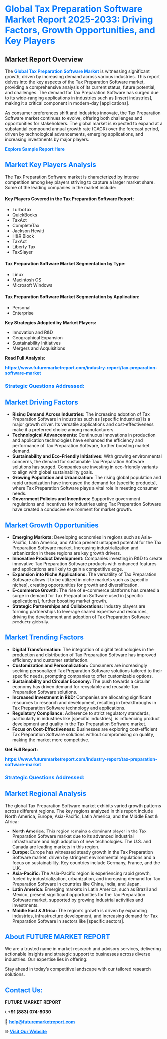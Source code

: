 <h1 style="color: #007BFF;">Global Tax Preparation Software Market Report 2025-2033: Driving Factors, Growth Opportunities, and Key Players</h1>

<section id="overview">
<h2>Market Report Overview</h2>
<p>The <a href="https://www.futuremarketreport.com/industry-report/tax-preparation-software-market" style="color: #007BFF; text-decoration: none;"><strong>Global Tax Preparation Software Market</strong></a> is witnessing significant growth, driven by increasing demand across various industries. This report delves into the key aspects of the Tax Preparation Software market, providing a comprehensive analysis of its current status, future potential, and challenges. The demand for Tax Preparation Software has surged due to its wide-ranging applications in industries such as [insert industries], making it a critical component in modern-day [applications].</p>
<p>As consumer preferences shift and industries innovate, the Tax Preparation Software market continues to evolve, offering both challenges and opportunities for stakeholders. The global market is expected to expand at a substantial compound annual growth rate (CAGR) over the forecast period, driven by technological advancements, emerging applications, and increasing investments by major players.</p>
</section>

<section id="overview">
<p><a href="https://www.futuremarketreport.com/request-sample/reportId=99433" style="color: #007BFF; text-decoration: none;"><strong>Explore Sample Report Here</strong></a></p>
</section>

<section id="key-players">
<h2 style="color: #007BFF;">Market Key Players Analysis</h2>
<p>The Tax Preparation Software market is characterized by intense competition among key players striving to capture a larger market share. Some of the leading companies in the market include:</p>
<h4>Key Players Covered in the Tax Preparation Software Report:</h4>
<ul><li>TurboTax</li><li>QuickBooks</li><li>TaxAct</li><li>CompleteTax</li><li>Jackson Hewitt</li><li>H&amp;R Block</li><li>TaxAct</li><li>Liberty Tax</li><li>TaxSlayer</li></ul>
<h4>Tax Preparation Software Market Segmentation by Type:</h4>
<ul><li>Linux</li><li>Macintosh OS</li><li>Microsoft Windows</li></ul>

<h4>Tax Preparation Software Market Segmentation by Application:</h4>
<ul><li>Personal</li><li>Enterprise</li></ul>
<p><strong>Key Strategies Adopted by Market Players:</strong></p>
<ul>
<li>Innovation and R&D</li>
<li>Geographical Expansion</li>
<li>Sustainability Initiatives</li>
<li>Mergers and Acquisitions</li>
</ul>
</section>

<section>
<p><strong>Read Full Analysis: </strong></p><a href="https://www.futuremarketreport.com/industry-report/tax-preparation-software-market" style="color: #007BFF; text-decoration: none;"><strong>https://www.futuremarketreport.com/industry-report/tax-preparation-software-market</strong></a>
<h3 style="color: #007BFF;">Strategic Questions Addressed:</h3>
</section>

<section id="driving-factors">
<h2 style="color: #007BFF;">Market Driving Factors</h2>
<ul>
<li><strong>Rising Demand Across Industries:</strong> The increasing adoption of Tax Preparation Software in industries such as [specific industries] is a major growth driver. Its versatile applications and cost-effectiveness make it a preferred choice among manufacturers.</li>
<li><strong>Technological Advancements:</strong> Continuous innovations in production and application technologies have enhanced the efficiency and performance of Tax Preparation Software, further boosting market demand.</li>
<li><strong>Sustainability and Eco-Friendly Initiatives:</strong> With growing environmental concerns, the demand for sustainable Tax Preparation Software solutions has surged. Companies are investing in eco-friendly variants to align with global sustainability goals.</li>
<li><strong>Growing Population and Urbanization:</strong> The rising global population and rapid urbanization have increased the demand for [specific products], where Tax Preparation Software plays a vital role in meeting consumer needs.</li>
<li><strong>Government Policies and Incentives:</strong> Supportive government regulations and incentives for industries using Tax Preparation Software have created a conducive environment for market growth.</li>
</ul>
</section>

<section id="growth-opportunities">
<h2 style="color: #007BFF;">Market Growth Opportunities</h2>
<ul>
<li><strong>Emerging Markets:</strong> Developing economies in regions such as Asia-Pacific, Latin America, and Africa present untapped potential for the Tax Preparation Software market. Increasing industrialization and urbanization in these regions are key growth drivers.</li>
<li><strong>Innovative Product Development:</strong> Companies investing in R&D to create innovative Tax Preparation Software products with enhanced features and applications are likely to gain a competitive edge.</li>
<li><strong>Expansion into Niche Applications:</strong> The versatility of Tax Preparation Software allows it to be utilized in niche markets such as [specific niches], creating opportunities for growth and diversification.</li>
<li><strong>E-commerce Growth:</strong> The rise of e-commerce platforms has created a surge in demand for Tax Preparation Software used in [specific applications], further boosting market growth.</li>
<li><strong>Strategic Partnerships and Collaborations:</strong> Industry players are forming partnerships to leverage shared expertise and resources, driving the development and adoption of Tax Preparation Software products globally.</li>
</ul>
</section>

<section id="trending-factors">
<h2 style="color: #007BFF;">Market Trending Factors</h2>
<ul>
<li><strong>Digital Transformation:</strong> The integration of digital technologies in the production and distribution of Tax Preparation Software has improved efficiency and customer satisfaction.</li>
<li><strong>Customization and Personalization:</strong> Consumers are increasingly seeking personalized Tax Preparation Software solutions tailored to their specific needs, prompting companies to offer customizable options.</li>
<li><strong>Sustainability and Circular Economy:</strong> The push towards a circular economy has driven demand for recyclable and reusable Tax Preparation Software solutions.</li>
<li><strong>Increased Investment in R&D:</strong> Companies are allocating significant resources to research and development, resulting in breakthroughs in Tax Preparation Software technology and applications.</li>
<li><strong>Regulatory Compliance:</strong> Adherence to strict regulatory standards, particularly in industries like [specific industries], is influencing product development and quality in the Tax Preparation Software market.</li>
<li><strong>Focus on Cost-Effectiveness:</strong> Businesses are exploring cost-efficient Tax Preparation Software solutions without compromising on quality, making the market more competitive.</li>
</ul>
</section>

<section>
<p><strong>Get Full Report: </strong></p><a href="https://www.futuremarketreport.com/industry-report/tax-preparation-software-market" style="color: #007BFF; text-decoration: none;"><strong>https://www.futuremarketreport.com/industry-report/tax-preparation-software-market</strong></a>
<h3 style="color: #007BFF;">Strategic Questions Addressed:</h3>
</section>


<section id="regional-analysis">
<h2 style="color: #007BFF;">Market Regional Analysis</h2>
<p>The global Tax Preparation Software market exhibits varied growth patterns across different regions. The key regions analyzed in this report include North America, Europe, Asia-Pacific, Latin America, and the Middle East & Africa:</p>
<ul>
<li><strong>North America:</strong> This region remains a dominant player in the Tax Preparation Software market due to its advanced industrial infrastructure and high adoption of new technologies. The U.S. and Canada are leading markets in this region.</li>
<li><strong>Europe:</strong> Europe has witnessed steady growth in the Tax Preparation Software market, driven by stringent environmental regulations and a focus on sustainability. Key countries include Germany, France, and the U.K.</li>
<li><strong>Asia-Pacific:</strong> The Asia-Pacific region is experiencing rapid growth, fueled by industrialization, urbanization, and increasing demand for Tax Preparation Software in countries like China, India, and Japan.</li>
<li><strong>Latin America:</strong> Emerging markets in Latin America, such as Brazil and Mexico, present significant opportunities for the Tax Preparation Software market, supported by growing industrial activities and investments.</li>
<li><strong>Middle East & Africa:</strong> The region’s growth is driven by expanding industries, infrastructure development, and increasing demand for Tax Preparation Software in sectors like [specific sectors].</li>
</ul>
</section>

<footer>
<h2 style="color: #007BFF;">About FUTURE MARKET REPORT</h2>
<p>We are a trusted name in market research and advisory services, delivering actionable insights and strategic support to businesses across diverse industries. Our expertise lies in offering:</p>

<p>Stay ahead in today’s competitive landscape with our tailored research solutions.</p>

<h2 style="color: #007BFF;">Contact Us:</h2>
<p><strong>FUTURE MARKET REPORT</strong></p>
<p>📞 <strong>+91 (883) 074-8030</strong></p>
<p>📧 <strong><a href="mailto:help@futuremarketreport.com" style="color: #007BFF;">help@futuremarketreport.com</a></strong></p>
<p>🌐 <strong><a href="https://www.futuremarketreport.com/" style="color: #007BFF;">Visit Our Website</a></strong></p>
</footer>